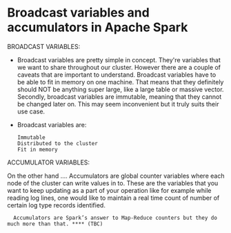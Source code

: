 # Broadcast variables and accumulators in Apache Spark









BROADCAST VARIABLES:

* Broadcast variables are pretty simple in concept. They're variables that we want to share throughout our cluster. 
However there are a couple of caveats that are important to understand. 
Broadcast variables have to be able to fit in memory on one machine. 
That means that they definitely should NOT be anything super large, like a large table or massive vector. 
Secondly, broadcast variables are immutable, meaning that they cannot be changed later on. 
This may seem inconvenient but it truly suits their use case.

* Broadcast variables are:

      Immutable
      Distributed to the cluster
      Fit in memory




ACCUMULATOR VARIABLES:


On the other hand .... Accumulators are global counter variables where each node of the cluster can write values in to.
These are the variables that you want to keep updating as a part of your operation like for example while reading log lines, 
one would like to maintain a real time count of number of certain log type records identified.



      Accumulators are Spark’s answer to Map-Reduce counters but they do much more than that. **** (TBC)

